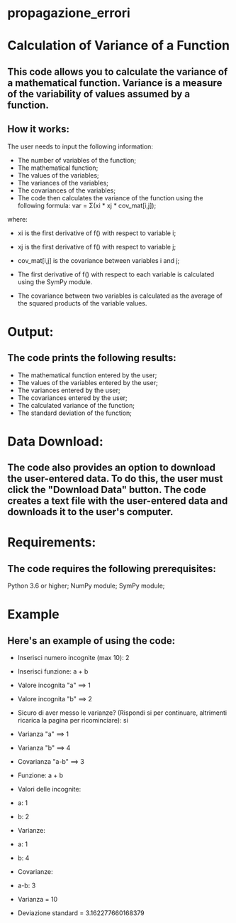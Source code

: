 # propagazione_errori
# Calculation of Variance of a Function
## This code allows you to calculate the variance of a mathematical function. Variance is a measure of the variability of values assumed by a function.

## How it works:
The user needs to input the following information:

- The number of variables of the function;
- The mathematical function;
- The values of the variables;
- The variances of the variables;
- The covariances of the variables;
- The code then calculates the variance of the function using the following formula: var = Σ(xi * xj * cov_mat[i,j]);

where:

- xi is the first derivative of f() with respect to variable i;
- xj is the first derivative of f() with respect to variable j;
- cov_mat[i,j] is the covariance between variables i and j;
- The first derivative of f() with respect to each variable is calculated using the SymPy module.

- The covariance between two variables is calculated as the average of the squared products of the variable values.

# Output:
## The code prints the following results:

- The mathematical function entered by the user;
- The values of the variables entered by the user;
- The variances entered by the user;
- The covariances entered by the user;
- The calculated variance of the function;
- The standard deviation of the function;

# Data Download:
## The code also provides an option to download the user-entered data. To do this, the user must click the "Download Data" button. The code creates a text file with the user-entered data and downloads it to the user's computer.

# Requirements:
## The code requires the following prerequisites:

Python 3.6 or higher;
NumPy module;
SymPy module;

# Example
## Here's an example of using the code:

- Inserisci numero incognite (max 10): 2
- Inserisci funzione: a + b
- Valore incognita "a" ==> 1
- Valore incognita "b" ==> 2
- Sicuro di aver messo le varianze? (Rispondi si per continuare, altrimenti ricarica la pagina per ricominciare): si
- Varianza "a" ==> 1
- Varianza "b" ==> 4
- Covarianza "a-b" ==> 3

- Funzione: a + b
- Valori delle incognite:
- a: 1
- b: 2
- Varianze:
- a: 1
- b: 4
- Covarianze:
- a-b: 3

- Varianza = 10
- Deviazione standard = 3.162277660168379
